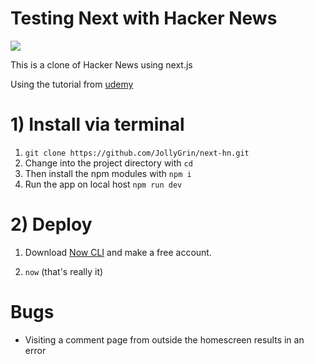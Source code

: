 # Testing Next with Hacker News

![](https://i.imgur.com/I2C1kIs.png)

This is a clone of Hacker News using next.js

Using the tutorial from [udemy](https://www.udemy.com/universal-react-with-nextjs-the-ultimate-guide/)

# 1) Install via terminal

1. `git clone https://github.com/JollyGrin/next-hn.git`
2. Change into the project directory with `cd`
3. Then install the npm modules with `npm i`
4. Run the app on local host `npm run dev`

# 2) Deploy

1. Download [Now CLI](https://zeit.co/download) and make a free account.

2. `now` (that's really it)

# Bugs

- Visiting a comment page from outside the homescreen results in an error
